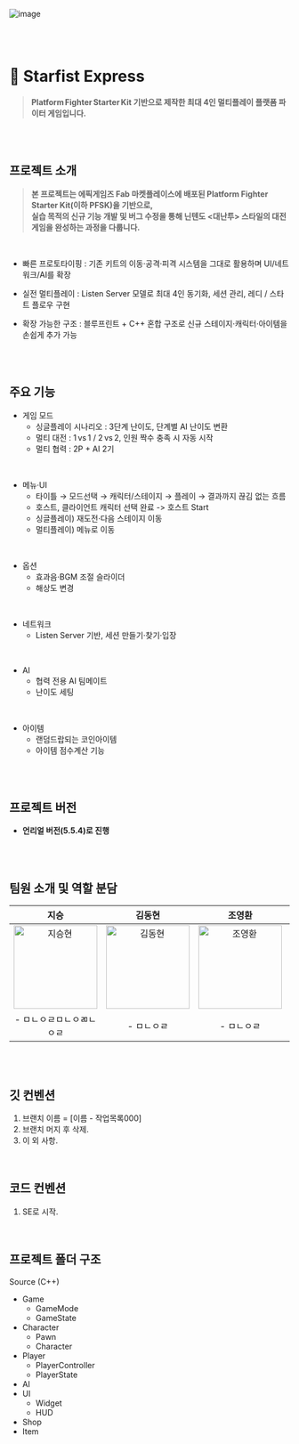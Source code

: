 ![image](https://github.com/user-attachments/assets/dfaf3e86-0cfc-4ce3-afa9-66b3f38476e8)

<br/>
<br/>

# 🥊 Starfist Express
> **Platform Fighter Starter Kit 기반으로 제작한 최대 4인 멀티플레이 플랫폼 파이터 게임입니다.**

<br/>
<br/>

## 프로젝트 소개
> **본 프로젝트는 에픽게임즈 Fab 마켓플레이스에 배포된 Platform Fighter Starter Kit(이하 PFSK)을 기반으로,**  
> **실습 목적의 신규 기능 개발 및 버그 수정을 통해 닌텐도 <대난투> 스타일의 대전 게임을 완성하는 과정을 다룹니다.**

<br>

- 빠른 프로토타이핑 : 기존 키트의 이동·공격·피격 시스템을 그대로 활용하며 UI/네트워크/AI를 확장  

- 실전 멀티플레이 : Listen Server 모델로 최대 4인 동기화, 세션 관리, 레디 / 스타트 플로우 구현  

- 확장 가능한 구조 : 블루프린트 + C++ 혼합 구조로 신규 스테이지·캐릭터·아이템을 손쉽게 추가 가능

<br/>
<br/>

## 주요 기능 
- 게임 모드
  - 싱글플레이 시나리오 : 3단계 난이도, 단계별 AI 난이도 변환
  - 멀티 대전 : 1 vs 1 / 2 vs 2, 인원 짝수 충족 시 자동 시작
  - 멀티 협력 : 2P + AI 2기

<br/>

- 메뉴·UI
  - 타이틀 → 모드선택 → 캐릭터/스테이지 → 플레이 → 결과까지 끊김 없는 흐름
  - 호스트, 클라이언트 캐릭터 선택 완료 -> 호스트 Start
  - 싱글플레이) 재도전·다음 스테이지 이동
  - 멀티플레이) 메뉴로 이동

<br/>

- 옵션
  - 효과음·BGM 조절 슬라이더
  - 해상도 변경

<br/>

- 네트워크
  - Listen Server 기반, 세션 만들기·찾기·입장

<br/>

- AI
  - 협력 전용 AI 팀메이트
  - 난이도 세팅

<br/>

- 아이템
  - 랜덤드랍되는 코인아이템
  - 아이템 점수계산 기능

<br/>
<br/>

## 프로젝트 버전
- **언리얼 버전(5.5.4)로 진행**  

<br/>
<br/>

## 팀원 소개 및 역할 분담

| 지승 | 김동현 | 조영환 | 송현우 | 양준모 |
|:------:|:------:|:------:|:------:|:------:|
| <img src="https://github.com/user-attachments/assets/41ef5d05-ce9c-46f2-8d64-73e3f21ed454" alt="지승현" width="150"> | <img src="https://github.com/user-attachments/assets/b228858e-eb02-4ee2-b005-c958cf1d1b7f" alt="김동현" width="150"> | <img src="https://github.com/user-attachments/assets/3ea47449-ec9d-4f95-9b98-2122886ee6ab" alt="조영환" width="150"> | <img src="https://github.com/user-attachments/assets/cc6dd589-12f9-4b34-a3cb-4ff3a8b26feb" alt="송현우" width="150"> | <img src="https://github.com/user-attachments/assets/a6f4a94b-4cf6-4df5-9275-18fb1aa2d598" alt="양준모" width="150"> |
| - ㅁㄴㅇㄹㅁㄴㅇㄻㄴㅇㄹ | - ㅁㄴㅇㄹ | - ㅁㄴㅇㄹ | - ㅁㄴㅇㄹ | - ㅁㄴㅇㄹ |

<br/>
<br/>

## 깃 컨벤션
1. 브랜치 이름 = [이름 - 작업목록000]
2. 브랜치 머지 후 삭제.
3. 이 외 사항.

<br/>

## 코드 컨벤션
1. SE로 시작.

<br/>

## 프로젝트 폴더 구조
Source (C++)
- Game
    - GameMode
    - GameState
- Character
    - Pawn
    - Character
- Player
    - PlayerController
    - PlayerState
- AI
- UI
    - Widget
    - HUD
- Shop
- Item

<br/>
